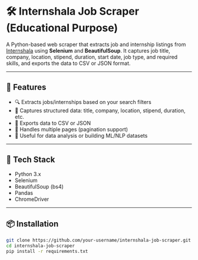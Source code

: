 # 🛠️ Internshala Job Scraper (Educational Purpose)

A Python-based web scraper that extracts job and internship listings from [Internshala](https://internshala.com) using **Selenium** and **BeautifulSoup**. It captures job title, company, location, stipend, duration, start date, job type, and required skills, and exports the data to CSV or JSON format.

---

## 🚀 Features

- 🔍 Extracts jobs/internships based on your search filters
- 📄 Captures structured data: title, company, location, stipend, duration, etc.
- 📁 Exports data to CSV or JSON
- 🔁 Handles multiple pages (pagination support)
- 💬 Useful for data analysis or building ML/NLP datasets

---

## 🧰 Tech Stack

- Python 3.x  
- Selenium  
- BeautifulSoup (bs4)  
- Pandas  
- ChromeDriver  

---

## 📦 Installation

```bash
git clone https://github.com/your-username/internshala-job-scraper.git
cd internshala-job-scraper
pip install -r requirements.txt
